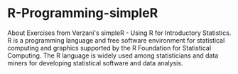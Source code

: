 # R-Programming-simpleR
About Exercises from Verzani's simpleR - Using R for Introductory Statistics. R is a programming language and free software environment for statistical computing and graphics supported by the R Foundation for Statistical Computing. The R language is widely used among statisticians and data miners for developing statistical software and data analysis.
